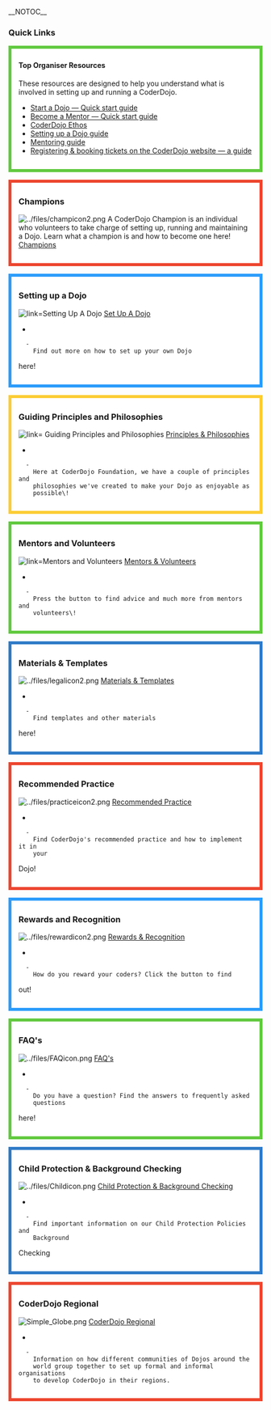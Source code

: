 \_\_NOTOC\_\_

### Quick Links

<div style="margin:0; margin-top:0px; margin-bottom:15px; margin-right:0px; border:6px solid #61c93f; padding:.3em 1em 1em 1em; background-color:#FFFFFF;">

#### Top Organiser Resources

These resources are designed to help you understand what is involved in
setting up and running a CoderDojo.

  - [Start a Dojo — Quick start guide](Start_a_Dojo.md)
  - [Become a Mentor — Quick start guide](Become_a_Mentor.md)
  - [CoderDojo Ethos](ECHO.md)
  - [Setting up a Dojo guide](Dojo_Guide.md)
  - [Mentoring guide](Mentors_and_Volunteers_Information.md)
  - [Registering & booking tickets on the CoderDojo website — a
    guide](Parents_Booking_Guide.md)

  

</div>

<div style="margin:0; margin-top:0px; margin-bottom:15px; margin-right:0px; border:6px solid #ed462f; padding:.3em 1em 1em 1em; background-color:#FFFFFF;">

### Champions

![../files/champicon2.png](../files/champicon2.png "../files/champicon2.png") A CoderDojo Champion
is an individual who volunteers to take charge of setting up, running
and maintaining a Dojo. Learn what a champion is and how to become one
here\! [Champions](Champion.md)  

</div>

<div style="margin:0; margin-top:0px; margin-bottom:15px; margin-right:0px; border:6px solid #2c9cfb; padding:.3em 1em 1em 1em; background-color:#FFFFFF;">

### Setting up a Dojo

![ link=Setting Up A Dojo](../files/setupdojoicon22.png
" link=Setting Up A Dojo") [Set Up A Dojo](Setting_Up_A_Dojo.md)

  - 
    
      -   
        Find out more on how to set up your own Dojo
here\!

  

</div>

<div style="margin:0; margin-top:0px; margin-bottom:15px; margin-right:0px; border:6px solid #fbcc33; padding:.3em 1em 1em 1em; background-color:#FFFFFF;">

### Guiding Principles and Philosophies

![ link= Guiding Principles and Philosophies](../files/principlesicon.png
" link= Guiding Principles and Philosophies") [Principles &
Philosophies](Guiding_Principles_and_Philosophies.md)

  - 
    
      -   
        Here at CoderDojo Foundation, we have a couple of principles and
        philosophies we've created to make your Dojo as enjoyable as
        possible\!

  

</div>

<div style="margin:0; margin-top:0px; margin-bottom:15px; margin-right:0px; border:6px solid #61c93f; padding:.3em 1em 1em 1em; background-color:#FFFFFF;">

### Mentors and Volunteers

![ link=Mentors and Volunteers](../files/volunteersicon.png
" link=Mentors and Volunteers") [Mentors & Volunteers](Mentors_and_Volunteers.md)

  - 
    
      -   
        Press the button to find advice and much more from mentors and
        volunteers\!

  

</div>

<div style="margin:0; margin-top:0px; margin-bottom:15px; margin-right:0px; border:6px solid #2e7ac7; padding:.3em 1em 1em 1em; background-color:#FFFFFF;">

### Materials & Templates

![../files/legalicon2.png](../files/legalicon2.png "../files/legalicon2.png") [Materials &
Templates](Materials.md)

  - 
    
      -   
        Find templates and other materials
here\!

  

</div>

<div style="margin:0; margin-top:0px; margin-bottom:15px; margin-right:0px; border:6px solid #ed462f; padding:.3em 1em 1em 1em; background-color:#FFFFFF;">

### Recommended Practice

![../files/practiceicon2.png](../files/practiceicon2.png "../files/practiceicon2.png") [Recommended
Practice](Recommended_Practice.md)

  - 
    
      -   
        Find CoderDojo's recommended practice and how to implement it in
        your
Dojo\!

  

</div>

<div style="margin:0; margin-top:0px; margin-bottom:15px; margin-right:0px; border:6px solid #2c9cfb; padding:.3em 1em 1em 1em; background-color:#FFFFFF;">

### Rewards and Recognition

![../files/rewardicon2.png](../files/rewardicon2.png "../files/rewardicon2.png") [Rewards &
Recognition](Rewards.md)

  - 
    
      -   
        How do you reward your coders? Click the button to find
out\!

  

</div>

<div style="margin:0; margin-top:0px; margin-bottom:15px; margin-right:0px; border:6px solid #61c93f; padding:.3em 1em 1em 1em; background-color:#FFFFFF;">

### FAQ's

![../files/FAQicon.png](../files/FAQicon.png "../files/FAQicon.png") [FAQ's](http://help.coderdojo.com/)

  - 
    
      -   
        Do you have a question? Find the answers to frequently asked
        questions
here\!

  

</div>

<div style="margin:0; margin-top:0px; margin-bottom:15px; margin-right:0px; border:6px solid #2e7ac7; padding:.3em 1em 1em 1em; background-color:#FFFFFF;">

### Child Protection & Background Checking

![../files/Childicon.png](../files/Childicon.png "../files/Childicon.png") [Child Protection &
Background Checking](Child_Protection_and_Background_Checking.md)

  - 
    
      -   
        Find important information on our Child Protection Policies and
        Background
Checking

  

</div>

<div style="margin:0; margin-top:0px; margin-bottom:15px; margin-right:0px; border:6px solid #ed462f; padding:.3em 1em 1em 1em; background-color:#FFFFFF;">

### CoderDojo Regional

![Simple\_Globe.png](../files/Simple_Globe.png "../files/Simple_Globe.png") [CoderDojo
Regional ](Dojo_Groups.md)

  - 
    
      -   
        Information on how different communities of Dojos around the
        world group together to set up formal and informal organisations
        to develop CoderDojo in their regions.

  

</div>
